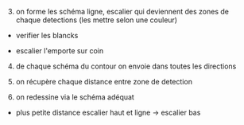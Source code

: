 
3) on forme les schéma ligne, escalier qui deviennent des zones de chaque detections (les mettre selon une couleur)

  - verifier les blancks

  - escalier l'emporte sur coin

4) de chaque schéma du contour on envoie dans toutes les directions

5) on récupère chaque distance entre zone de detection

6) on redessine via le schéma adéquat 

  - plus petite distance escalier haut et ligne -> escalier bas


























